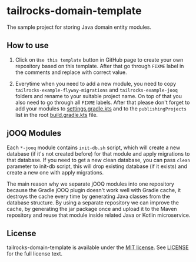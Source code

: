 # tailrocks-domain-template

The sample project for storing Java domain entity modules.

## How to use

1. Click on `Use this template` button in GitHub page to create your own repository based on this template. After that go
through `FIXME` label in the comments and replace with correct value.

2. Everytime when you need to add a new module, you need to copy `tailrocks-example-flyway-migrations` and
`tailrocks-example-jooq` folders and rename to your suitable project name. On top of that you also need to go through
all `FIXME` labels. After that please don't forget to add your modules to [settings.gradle.kts](settings.gradle.kts)
and to the `publishingProjects` list in the root [build.gradle.kts](build.gradle.kts) file.

## jOOQ Modules

Each `*-jooq` module contains `init-db.sh` script, which will create a new database (if it's not created before) for
that module and apply migrations to that database. If you need to get a new clean database, you can pass `clean`
parameter to init-db script, this will drop existing database (if it exists) and create a new one with apply migrations.

The main reason why we separate jOOQ modules into one repository because the Gradle jOOQ plugin doesn't work well with 
Gradle cache, it destroys the cache every time by generating Java classes from the database structure. By using a 
separate repository we can improve the cache, by generating the jar package once and upload it to the Maven repository
and reuse that module inside related Java or Kotlin microservice.

## License

tailrocks-domain-template is available under the [MIT license](https://opensource.org/licenses/MIT).
See [LICENSE](LICENSE) for the full license text.
